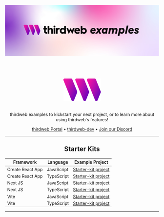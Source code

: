 ![Thirdweb Examples Header](header-image.png)

<!-- LOGO -->
<br />
<h1>
<p align="center">
  <img src='./Thirdweb-Icon-Transparent 3.png' alt="Logo" width="123" height="74">
</h1>
  <p align="center">
    thirdweb examples to kickstart your next project, or to learn more about using thirdweb's features!

<br />

<p align="center">
  <a href="https://portal.thirdweb.com/">thirdweb Portal</a> •
  <a href="https://github.com/orgs/thirdweb-dev/repositories">thirdweb-dev</a> •
  <a href="https://discord.com/invite/thirdweb">Join our Discord</a>
</p>

<hr/>

<div align='center' >

## Starter Kits

| Framework        | Language   | Example Project                                                                    |
| ---------------- | ---------- | ---------------------------------------------------------------------------------- |
| Create React App | JavaScript | [Starter-kit project](https://github.com/thirdweb-example/cra-javascript-starter)  |
| Create React App | TypeScript | [Starter-kit project](https://github.com/thirdweb-example/cra-typescript-starter)  |
| Next JS          | JavaScript | [Starter-kit project](https://github.com/thirdweb-example/next-javascript-starter) |
| Next JS          | TypeScript | [Starter-kit project](https://github.com/thirdweb-example/next-typescript-starter) |
| Vite             | JavaScript | [Starter-kit project](https://github.com/thirdweb-example/vite-javascript-starter) |
| Vite             | TypeScript | [Starter-kit project](https://github.com/thirdweb-example/vite-typescript-starter) |

</div>

<hr/>
